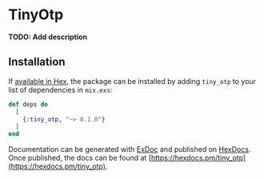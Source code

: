 # TinyOtp

**TODO: Add description**

## Installation

If [available in Hex](https://hex.pm/docs/publish), the package can be installed
by adding `tiny_otp` to your list of dependencies in `mix.exs`:

```elixir
def deps do
  [
    {:tiny_otp, "~> 0.1.0"}
  ]
end
```

Documentation can be generated with [ExDoc](https://github.com/elixir-lang/ex_doc)
and published on [HexDocs](https://hexdocs.pm). Once published, the docs can
be found at [https://hexdocs.pm/tiny_otp](https://hexdocs.pm/tiny_otp).

